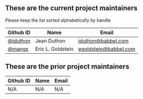 ## These are the current project maintainers

Please keep the list sorted alphabetically by handle

| Github ID                              | Name              | Email                   |
| -------------------------------------- | ----------------- | ----------------------- |
| [@jduthon](https://github.com/jduthon) | Jean Duthon       | <jduthon@babbel.com>    |
| [@mangs](https://github.com/mangs)     | Eric L. Goldstein | <egoldstein@babbel.com> |

## These are the prior project maintainers

| Github ID | Name | Email |
| --------- | ---- | ----- |
| N/A       | N/A  | N/A   |
